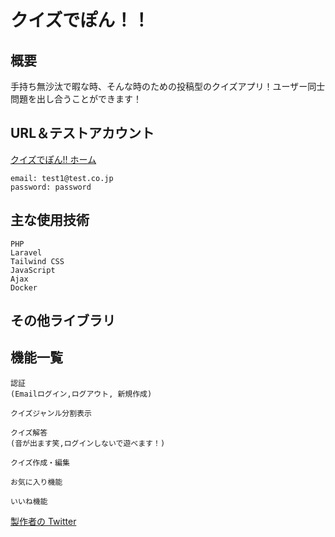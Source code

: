 # クイズでぽん！！

## 概要

手持ち無沙汰で暇な時、そんな時のための投稿型のクイズアプリ！ユーザー同士問題を出し合うことができます！

## URL＆テストアカウント

[クイズでぽん!! ホーム](https://hoge)

    email: test1@test.co.jp
    password: password

## 主な使用技術

    PHP
    Laravel
    Tailwind CSS
    JavaScript
    Ajax
    Docker

## その他ライブラリ

## 機能一覧

    認証
    (Emailログイン,ログアウト, 新規作成)

    クイズジャンル分割表示

    クイズ解答
    (音が出ます笑,ログインしないで遊べます！)

    クイズ作成・編集

    お気に入り機能

    いいね機能

[製作者の Twitter](https://twitter.com/Patao_program)
